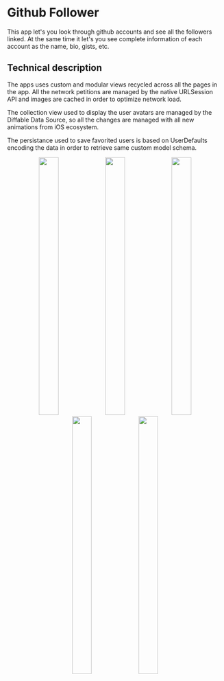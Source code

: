 # Github Follower 

This app let's you look through github accounts and see all the followers linked. At the same time it let's you see complete information of each account as the name, bio, gists, etc.

## Technical description
The apps uses custom and modular views recycled across all the pages in the app. All the network petitions are managed by the native URLSession API and images are cached in order to optimize network load. 

The collection view used to display the user avatars are managed by the Diffable Data Source, so all the changes are managed with all new animations from iOS ecosystem.

The persistance used to save favorited users is based on UserDefaults encoding the data in order to retrieve same custom model schema.

<p align="center">
  <img src="https://githubmedia.s3.amazonaws.com/ghfollow/GHFollow1.png" width="30%" height="600px" />
  <img src="https://githubmedia.s3.amazonaws.com/ghfollow/GHFollow2.png" width="30%" height="600px" />
  <img src="https://githubmedia.s3.amazonaws.com/ghfollow/GHFollow3.png" width="30%" height="600px" />
  <img src="https://githubmedia.s3.amazonaws.com/ghfollow/GHFollow4.png" width="30%" height="600px" />
  <img src="https://githubmedia.s3.amazonaws.com/ghfollow/GHFollow5.png" width="30%" height="600px" />
</p>
